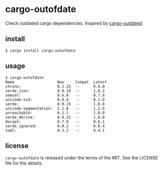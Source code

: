 # cargo-outofdate

Check outdated cargo dependencies, Inspired by [cargo-outdated](https://github.com/kbknapp/cargo-outdated).

## install

```
$ cargo install cargo-outofdate
```

## usage

```
$ cargo-outofdate
Name                   Now     Compat  Latest
chrono:                0.2.25  --      0.4.0
serde_json:            0.9.10  --      1.0.2
semver:                0.6.0   --      0.7.0
unicode-xid:           0.0.4   --      0.1.0
serde:                 0.9.15  --      1.0.8
unicode-segmentation:  1.1.0   --      1.2.0
unreachable:           0.1.1   --      1.0.0
serde_derive:          0.9.15  --      1.0.8
docopt:                0.7.0   --      0.8.1
serde_ignored:         0.0.2   --      0.0.4
toml:                  0.3.2   --      0.4.1
```

## license

`cargo-outofdate` is released under the terms of the MIT. See the LICENSE file for the details.
